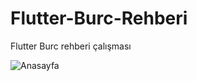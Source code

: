 # Flutter-Burc-Rehberi
Flutter Burc rehberi çalışması

![Anasayfa](https://user-images.githubusercontent.com/57840150/141260264-82ba58af-7d38-40d7-88aa-9d7acb965dff.png)
